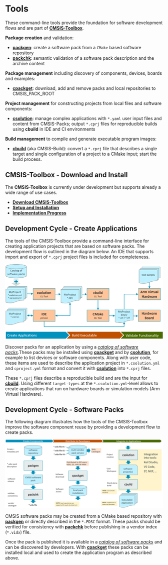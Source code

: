 # Tools

These command-line tools provide the foundation for software development flows and are part of
[**CMSIS-Toolbox**](https://github.com/Open-CMSIS-Pack/cmsis-toolbox).

**Package creation** and validation:

- [**packgen**](packgen/docs/packgen.md): create a software pack from a `CMake` based software repository
- [**packchk**](packchk/docs/packchk.md): semantic validation of a software pack description and the archive content

**Package management** including discovery of components, devices, boards and examples:

- [**cpackget**](cpackget/docs/cpackget.md): download, add and remove packs and local repositories to CMSIS_PACK_ROOT

**Project management** for constructing projects from local files and software components:

- [**csolution**](projmgr/docs/Manual/Overview.md): manage complex applications with `*.yaml` user input files and
  content from CMSIS-Packs; output `*.cprj` files for reproducible builds using **cbuild** in IDE and CI environments

**Build management** to compile and generate executable program images:

- [**cbuild**](buildmgr/docs/cbuild.md) (aka CMSIS-Build): convert a `*.cprj` file that describes a single target and
  single configuration of a project to a CMake input; start the build process.

## CMSIS-Toolbox - Download and Install

The **CMSIS-Toolbox** is currently under development but supports already a wide range of use cases.

- [**Download CMSIS-Toolbox**](https://github.com/Open-CMSIS-Pack/cmsis-toolbox/releases)
- [**Setup and Installation**](https://github.com/Open-CMSIS-Pack/cmsis-toolbox/blob/main/docs/Installation.md)
- [**Implementation Progress**](https://github.com/Open-CMSIS-Pack/cmsis-toolbox/blob/main/docs/progress.md)

## Development Cycle - Create Applications

The tools of the CMSIS-Toolbox provide a command-line interface for creating application projects that are based on
software packs. The development flow is outlined in the diagram below.  An IDE that supports import and export of
`*.cprj` project files is included for completeness.

![CMSIS-Toolbox - Create Applications - Workflow Overview](./projmgr/docs/images/CMSIS-Toolbox-Development-Workflow.png
"CMSIS-Toolbox - Create Applications - Workflow Overview")

Discover packs for an application by using a [*catalog of software packs*](https://www.keil.com/dd2/pack).These packs
may be installed using [**cpackget**](cpackget/docs/cpackget.md) and by
[**csolution**](projmgr/docs/Manual/Overview.md), for example to list devices or software components. Along with user
code, these items are used to describe the application project in `*.csolution.yml` and `cproject.yml` format and
convert it with [**csolution**](projmgr/docs/Manual/Overview.md) into `*.cprj` files.

These `*.cprj` files describe a reproducible build and are the input for [**cbuild**](buildmgr/docs/cbuild.md). Using
different `target-types` at the `*.csolution.yml`-level allows to create applications that run on  hardware boards or
simulation models (Arm Virtual Hardware).

## Development Cycle - Software Packs

The following diagram illustrates how the tools of the CMSIS-Toolbox improve the software component reuse by providing
a development flow to create packs.

![CMSIS-Toolbox - Create Software Packs - Workflow Overview](./projmgr/docs/images/CMSIS-Toolbox-Overview.png
"CMSIS-Toolbox - Create Software Packs - Workflow Overview")

CMSIS software packs may be created from a CMake based repository with [**packgen**](packgen/docs/packgen.md) or
directly described in the `*.PDSC` format. These packs should be verified for consistency with
[**packchk**](packchk/docs/packchk.md) before publishing in a vendor index (`*.vidx`) file.

Once the pack is published it is available in a [*catalog of software packs*](https://www.keil.com/dd2/pack) and can be
discovered by developers. With [**cpackget**](cpackget/docs/cpackget.md) these packs can be installed local and used to
create the application program as described above.
